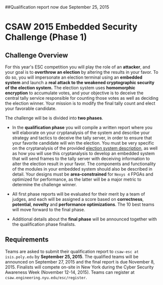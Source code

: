 ##Qualification report now due September 25, 2015

CSAW 2015 Embedded Security Challenge (Phase 1)
==============================================

Challenge Overview
------------------

For this year's ESC competition you will play the role of an
**attacker**, and your goal is to **overthrow an election** by altering
the results in your favor. To do so, you will impersonate an election
terminal using an **embedded system** and launch a **real attack to the
weakened cryptographic security of the election system.** The election
system uses **homomorphic encryption** to accumulate votes, and your
objective is to deceive the central tally service responsible for
counting those votes as well as deciding the election winner. Your
mission is to modify the final tally count and elect your favorable
candidate.

The challenge will be is divided into **two phases**.

-   In the **qualification phase** you will compile a written report where you
    will elaborate on your cryptanalysis of the system and describe your
    strategy and tactics to deceive the tally server, in order to ensure
    that your favorite candidate will win the election. You must be very
    specific on the cryptanalysis of the provided [election system
    description](election_system_description.md), 
    as well as how you will use this cryptanalysis to
    develop an embedded system that will send frames to the tally server
    with deceiving information to alter the election result in
    your favor. The components and functionality of the modules in your
    embedded system should also be described in detail. Your designs
    must be **area-constrained** for `Nexys 4` FPGAs and optimized for
    performance, as the latter will be a major metric to determine the
    challenge winner.

-   All first phase reports will be evaluated for their merit by a team
    of judges, and each will be assigned a score based on **correctness**,
    **potential**, **novelty** and **performance optimizations**. The 10 best teams
    will move forward to the final phase.

-   Additional details about the **final phase** will be announced together with
    the qualification phase finalists.

Requirements
------------

Teams are asked to submit their qualification report to `csaw-esc at isis.poly.edu` 
by **September 25, 2015**. The qualified teams will be announced on September 27, 2015 
and the final report is due November 8, 2015. Finalists will compete on-site in 
New York during the Cyber Security Awareness Week (November 12-14, 2015). Teams can 
register at `csaw.engineering.nyu.edu/esc/register`.
